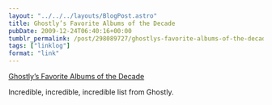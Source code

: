 ```yaml
---
layout: "../../../layouts/BlogPost.astro"
title: Ghostly’s Favorite Albums of the Decade
pubDate: 2009-12-24T06:40:16+00:00
tumblr_permalink: /post/298089727/ghostlys-favorite-albums-of-the-decade-ghostly
tags: ["linklog"]
format: "link"
---
```


[Ghostly&#8217;s Favorite Albums of the Decade][1]

Incredible, incredible, incredible list from Ghostly.

[1]: http://ghostly.com/media/top110

